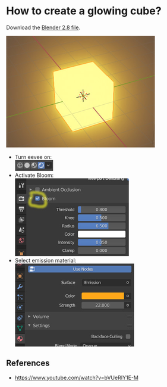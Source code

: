 # How to create a glowing cube?

Download the [Blender 2.8 file](sdf.blend).

![glowing.blend](final.jpg)

* Turn eevee on:  
  ![step-1.jpg](step-1.jpg)
* Activate Bloom:  
  ![step-2.jpg](step-2.jpg)
* Select emission material:  
  ![step-3.jpg](step-3.jpg)


## References
* https://www.youtube.com/watch?v=bVUeRIY1E-M
